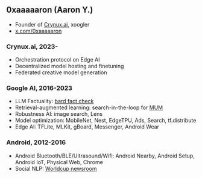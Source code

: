 ## 0xaaaaaron (Aaron Y.)
* Founder of [Crynux.ai](crynux.ai), xoogler
* [x.com/0xaaaaaron](https://x.com/0xaaaaaron)

### Crynux.ai, 2023-
* Orchestration protocol on Edge AI
* Decentralized model hosting and finetuning
* Federated creative model generation

### Google AI, 2016-2023
* LLM Factuality: [bard fact check](https://www.theverge.com/23881954/google-bard-ai-fact-checking)
* Retrieval-augmented learning: search-in-the-loop for [MUM](https://blog.google/products/search/introducing-mum/)
* Robustness AI: image search, Lens
* Model optimization: MobileNet, Nest, EdgeTPU, Ads, Search, tf.distribute
* Edge AI: TFLite, MLKit, gBoard, Messenger, Android Wear

### Android, 2012-2016
* Android Bluetooth/BLE/Ultrasound/Wifi: Android Nearby, Android Setup, Android IoT, Physical Web, Chrome
* Social NLP: [Worldcup newsroom](https://www.fastcompany.com/3032002/inside-googles-world-cup-newsroom)

